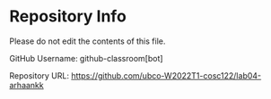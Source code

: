# Repository Info
Please do not edit the contents of this file.

GitHub Username: github-classroom[bot]

Repository URL: https://github.com/ubco-W2022T1-cosc122/lab04-arhaankk
